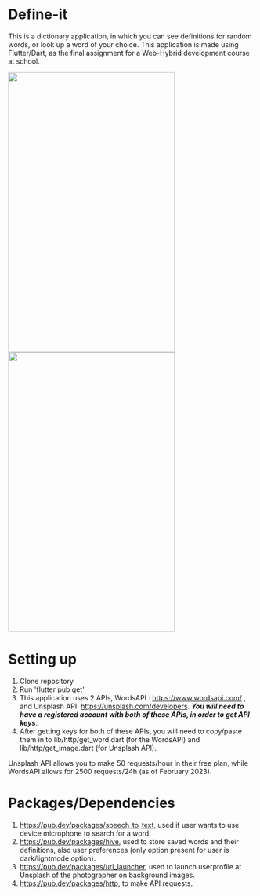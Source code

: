 # Define-it
This is a dictionary application, in which you can see definitions for random words, or look up a word of your choice. This application is made using Flutter/Dart, as the final assignment for a Web-Hybrid development course at school. 

<img src="https://user-images.githubusercontent.com/100110572/221351567-45b44b23-8b47-4f7a-a5ba-9df9c4732201.jpg" width="340" height="570">    <img src="https://user-images.githubusercontent.com/100110572/221351564-223de35e-ed9d-49d1-bf04-67e657a0f26d.jpg" width="340" height="570">



# Setting up
1. Clone repository
2. Run 'flutter pub get'
3. This application uses 2 APIs, WordsAPI : https://www.wordsapi.com/ , and Unsplash API: https://unsplash.com/developers. ***You will need to have a registered account with both of these APIs, in order to get API keys***.
4. After getting keys for both of these APIs, you will need to copy/paste them in to lib/http/get_word.dart (for the WordsAPI) and lib/http/get_image.dart (for Unsplash API).

Unsplash API allows you to make 50 requests/hour in their free plan, while WordsAPI allows for 2500 requests/24h (as of February 2023). 

# Packages/Dependencies

1. https://pub.dev/packages/speech_to_text, used if user wants to use device microphone to search for a word.
2. https://pub.dev/packages/hive, used to store saved words and their definitions, also user preferences (only option present for user is dark/lightmode option). 
3. https://pub.dev/packages/url_launcher, used to launch userprofile at Unsplash of the photographer on background images.
4. https://pub.dev/packages/http, to make API requests. 

